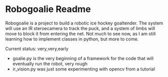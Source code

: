 # Robogoalie Readme

Robogoalie is a project to build a robotic ice hockey goaltender. The system will use an IR steroecamera to track the puck,
and a system of limbs will move to block it from entering the net. Not much to see now, as I am still learning how to implement classes in python, but more to come.

Current status: very,very,early
  * goalie.py is the very beginning of a framework for the code that will eventually run the robot, very rough
  * ir_vision.py was just some experimenting with opencv from a tutorial


